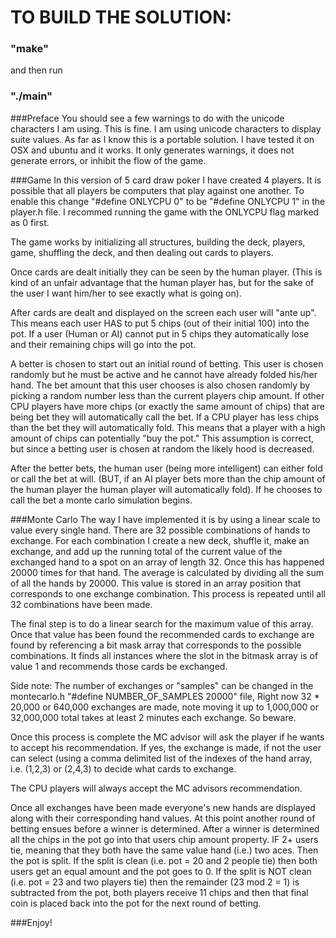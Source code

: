 TO BUILD THE SOLUTION:
====================
### "make"
and then run
### "./main"

###Preface
You should see a few warnings to do with the unicode characters I am using. This is fine.
I am using unicode characters to display suite values. As far as I know this is a portable solution. I have tested it on OSX and ubuntu and it works. It only generates warnings, it does not generate errors, or inhibit the flow of the game.

###Game
In this version of 5 card draw poker I have created 4 players.
It is possible that all players be computers that play against one another.
To enable this change "#define ONLYCPU 0" to be "#define ONLYCPU 1" in the player.h file. I recommed running the game with the ONLYCPU flag marked as 0 first.

The game works by initializing all structures, building the deck, players, game, shuffling the deck, and then dealing out cards to players.

Once cards are dealt initially they can be seen by the human player. (This is kind of an unfair advantage that the human player has, but for the sake of the user I want him/her to see exactly what is going on).

After cards are dealt and displayed on the screen each user will "ante up". This means each user HAS to put 5 chips (out of their initial 100) into the pot. If a user (Human or AI) cannot put in 5 chips they automatically lose and their remaining chips will go into the pot.

A better is chosen to start out an initial round of betting. This user is chosen randomly but he must be active and he cannot have already folded his/her hand. The bet amount that this user chooses is also chosen randomly by picking a random number less than the current players chip amount. If other CPU players have more chips (or exactly the same amount of chips) that are being bet they will automatically call the bet. If a CPU player has less chips than the bet they will automatically fold. This means that a player with a high amount of chips can potentially "buy the pot." This assumption is correct, but since a betting user is chosen at random the likely hood is decreased.

After the better bets, the human user (being more intelligent) can either fold or call the bet at will. (BUT, if an AI player bets more than the chip amount of the human player the human player will automatically fold). If he chooses to call the bet a monte carlo simulation begins.

###Monte Carlo
The way I have implemented it is by using a linear scale to value every single hand.
There are 32 possible combinations of hands to exchange. For each combination I create a new deck, shuffle it, make an exchange, and add up the running total of the current value of the exchanged hand to a spot on an array of length 32. Once this has happened 20000 times for that hand. The average is calculated by dividing all the sum of all the hands by 20000. This value is stored in an array position that corresponds to one exchange combination. This process is repeated until all 32 combinations have been made.

The final step is to do a linear search for the maximum value of this array.
Once that value has been found the recommended cards to exchange are found by referencing a bit mask array that corresponds to the possible combinations. It finds all instances where the slot in the bitmask array is of value 1 and recommends those cards be exchanged.

Side note: The number of exchanges or "samples" can be changed in the montecarlo.h "#define NUMBER_OF_SAMPLES 20000" file, Right now 32 * 20,000 or 640,000 exchanges are made, note moving it up to 1,000,000 or 32,000,000 total takes at least 2 minutes each exchange. So beware.

Once this process is complete the MC advisor will ask the player if he wants to accept his recommendation. If yes, the exchange is made, if not the user can select (using a comma delimited list of the indexes of the hand array, i.e. (1,2,3) or (2,4,3) to decide what cards to exchange.

The CPU players will always accept the MC advisors recommendation.

Once all exchanges have been made everyone's new hands are displayed along with their corresponding hand values. At this point another round of betting ensues before a winner is determined. After a winner is determined all the chips in the pot go into that users chip amount property. IF 2+ users tie, meaning that they both have the same value hand (i.e.) two aces. Then the pot is split. If the split is clean (i.e. pot = 20 and 2 people tie) then both users get an equal amount and the pot goes to 0. If the split is NOT clean (i.e. pot = 23 and two players tie) then the remainder (23 mod 2 = 1) is subtracted from the pot, both players receive 11 chips and then that final coin is placed back into the pot for the next round of betting.


###Enjoy!
